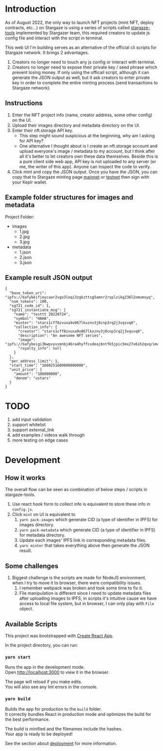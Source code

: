 # Introduction
As of August 2022, the only way to launch NFT projects (mint NFT, deploy contracts, etc...) on Stargaze is using a series of scripts called [stargaze-tools](https://github.com/public-awesome/stargaze-tools) implemented by Stargazer team, this required creators to update js config file and interact with the script in terminal.

This web UI I'm building serves as an alternative of the official cli scripts for Stargaze network. It brings 2 advantages.
1. Creators no longer need to touch any js config or interact with terminal.
2. Creators no longer need to expose their private key / seed phrase which prevent losing money. If only using the officail script, although it can generate the JSON output as well, but it ask creators to enter private key in order to complete the entire minting process (send transactions to Stargaze network).

## Instructions
1. Enter the NFT project info (name, creator address, some other config) on the UI.
2. Upload their images directory and metadata directory on the UI.
3. Enter their nft.storage API key. 
    - This step might sound suspicious at the beginning, why am I asking for API key? 
    - One alternative I thought about is I create an nft.storage account and upload everyone's image / metadata to my account, but I think after all it's better to let creators own these data themselves. Beside this is a pure client side web app, API key is not uploaded to any server (or me, the writer of this app). Anyone can inspect the code to verify.
4. Click mint and copy the JSON output.
Once you have the JSON, you can copy that to Stargaze minting page [mainnet](https://app.stargaze.zone/tx) or [testnet](https://testnet.publicawesome.dev/tx) then sign with your Keplr wallet.


## Example folder structures for images and metadata
Project Folder:
- images
  - 1.jpg
  - 2.jpg
  - 3.jpg
- metadata
  - 1.json
  - 2.json
  - 3.json

## Example result JSON output
```
{
  "base_token_uri": "ipfs://bafybeifieycaar2vgo3loqi3zgkzttsg5amnr2rsplzikg236l2omumsyq",
  "num_tokens": 100,
  "sg721_code_id": 1,
  "sg721_instantiate_msg": {
    "name": "testtt 20220724",
    "symbol": "HAHA",
    "minter": "stars1cff8zvuxa9v067lkxznv3j0cnp3rq2j3vqsvq0",
    "collection_info": {
      "creator": "stars1cff8zvuxa9v067lkxznv3j0cnp3rq2j3vqsvq0",
      "description": "An awesome NFT series",
      "image": "ipfs://bafybeigi3bwpvyvsmnbj46ra4hyffcxdeaj6ntfk5jpic5mx27x6ih2qvq/images/1.png",
      "royalty_info": null
    }
  },
  "per_address_limit": 1,
  "start_time": "1660251600000000000",
  "unit_price": {
    "amount": "100000000",
    "denom": "ustars"
  }
}
```

# TODO
1. add input validation
2. support whitelist
3. support external_link
4. add examples / videos walk through
5. more testing on edge cases

# Development
## How it works
The overall flow can be seen as combination of below steps / scripts in stargaze-tools.
1. Use react hook form to collect info is equivalent to store these info in `config.js`.
2. Click `mint` on UI is equivalent to 
    1. `yarn pack-images` which generate CID (a type of identifier in IPFS) for images directory.
    2. `yarn pack-metadata` which generate CID (a type of identifier in IPFS) for metadata directory.
    3. Update each images' IPFS link in corresponding metadata files.
    4. `yarn minter` that takes everything above then generate the JSON result.

## Some challenges
1. Biggest challenge is the scripts are made for NodeJS environment, when I try to move it to browser, there were compatibility issues.
    1. I remember webpack was broken and took some time to fix it.
    2. File manipulation is different since I need to update metadata files after uploading images to IPFS, in scripts it's intuitive cause we have access to local file system, but in browser, I can only play with `File` object.



## Available Scripts
This project was bootstrapped with [Create React App](https://github.com/facebook/create-react-app).

In the project directory, you can run:

### `yarn start`

Runs the app in the development mode.\
Open [http://localhost:3000](http://localhost:3000) to view it in the browser.

The page will reload if you make edits.\
You will also see any lint errors in the console.
### `yarn build`

Builds the app for production to the `build` folder.\
It correctly bundles React in production mode and optimizes the build for the best performance.

The build is minified and the filenames include the hashes.\
Your app is ready to be deployed!

See the section about [deployment](https://facebook.github.io/create-react-app/docs/deployment) for more information.
